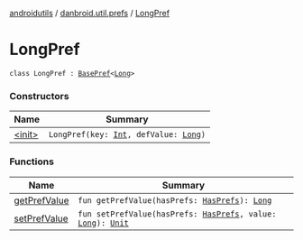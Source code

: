 [androidutils](../../index.md) / [danbroid.util.prefs](../index.md) / [LongPref](./index.md)

# LongPref

`class LongPref : `[`BasePref`](../-base-pref/index.md)`<`[`Long`](https://kotlinlang.org/api/latest/jvm/stdlib/kotlin/-long/index.html)`>`

### Constructors

| Name | Summary |
|---|---|
| [&lt;init&gt;](-init-.md) | `LongPref(key: `[`Int`](https://kotlinlang.org/api/latest/jvm/stdlib/kotlin/-int/index.html)`, defValue: `[`Long`](https://kotlinlang.org/api/latest/jvm/stdlib/kotlin/-long/index.html)`)` |

### Functions

| Name | Summary |
|---|---|
| [getPrefValue](get-pref-value.md) | `fun getPrefValue(hasPrefs: `[`HasPrefs`](../-has-prefs/index.md)`): `[`Long`](https://kotlinlang.org/api/latest/jvm/stdlib/kotlin/-long/index.html) |
| [setPrefValue](set-pref-value.md) | `fun setPrefValue(hasPrefs: `[`HasPrefs`](../-has-prefs/index.md)`, value: `[`Long`](https://kotlinlang.org/api/latest/jvm/stdlib/kotlin/-long/index.html)`): `[`Unit`](https://kotlinlang.org/api/latest/jvm/stdlib/kotlin/-unit/index.html) |
